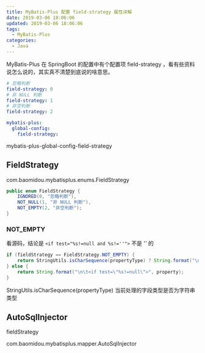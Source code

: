 ```yaml
---
title: MyBatis-Plus 配置 field-strategy 属性详解
date: 2019-03-06 18:06:06
updated: 2019-03-06 18:06:06
tags:
  - MyBatis-Plus
categories:
  - Java
---
```


MyBatis-Plus 在 SpringBoot 的配置中有个配置项 field-strategy ，看有些资料说怎么说的，其实真不清楚到底说的啥意思。

``` yaml
# 忽略判断
field-strategy: 0
# 非 NULL 判断
field-strategy: 1
# 非空判断
field-strategy: 2
```

``` yaml
mybatis-plus:
  global-config:
    field-strategy:
```

mybatis-plus-global-config-field-strategy



## FieldStrategy

com.baomidou.mybatisplus.enums.FieldStrategy

``` java
public enum FieldStrategy {
    IGNORED(0, "忽略判断"),
    NOT_NULL(1, "非 NULL 判断"),
    NOT_EMPTY(2, "非空判断");
}
```


### NOT_EMPTY

看源码，结论是 `<if test="%s!=null and %s!=''">` 不是 '' 的

``` java 
if (fieldStrategy == FieldStrategy.NOT_EMPTY) {
    return StringUtils.isCharSequence(propertyType) ? String.format("\n\t<if test=\"%s!=null and %s!=''\">", property, property) : String.format("\n\t<if test=\"%s!=null \">", property);
} else {
    return String.format("\n\t<if test=\"%s!=null\">", property);
}
```

StringUtils.isCharSequence(propertyType) 当前处理的字段类型是否为字符串类型

## AutoSqlInjector

fieldStrategy

com.baomidou.mybatisplus.mapper.AutoSqlInjector
